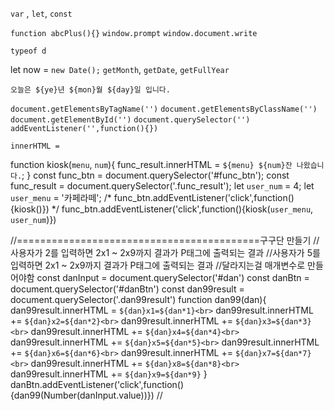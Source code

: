 <script src="./script/function2.js" defer></script> <!-- defer -->

`var` , `let`, `const` <!-- 변수 선언 --> 


`function abcPlus(){}` <!--함수 생성 문법 function 함수명(){실행식;} -->
`window.prompt`     <!-- window는 생략해서 쓰기도 함 -->
`window.document.write` <!-- window는 생략해서 쓰기도 함 -->


`typeof d`


<!-- 위 날짜 메서드를 실행하기 위한 초기 세팅으로 new Data() 메서드 반드시 선언!! -->
let now = `new Date();`
`getMonth`, `getDate`, `getFullYear`

`오늘은 ${ye}년 ${mon}월 ${day}일 입니다.` 

`document.getElementsByTagName('')`
`document.getElementsByClassName('')`
`document.getElementById('')`
`document.querySelector('')`
`addEventListener('',function(){})`

`innerHTML = `


function kiosk(`menu`, `num`){
    func_result.innerHTML = `${menu} ${num}잔 나왔습니다.`;
}
const func_btn = document.querySelector('#func_btn');
const func_result = document.querySelector('.func_result');
let `user_num` = 4;
let `user_menu` = '카페라떼';
/* func_btn.addEventListener('click',function(){kiosk()}) */
func_btn.addEventListener('click',function(){kiosk(`user_menu`, `user_num`)})

//==========================================구구단 만들기
//사용자가 2를 입력하면 2x1 ~ 2x9까지 결과가 P태그에 출력되는 결과
//사용자가 5를 입력하면 2x1 ~ 2x9까지 결과가 P태그에 출력되는 결과
//달라지는걸 매개변수로 만들어야함
const danInput = document.querySelector('#dan')
const danBtn = document.querySelector('#danBtn')
const dan99result = document.querySelector('.dan99result')
function dan99(dan){
    dan99result.innerHTML = `${dan}x1=${dan*1}<br>`
    dan99result.innerHTML += `${dan}x2=${dan*2}<br>`
    dan99result.innerHTML += `${dan}x3=${dan*3}<br>`
    dan99result.innerHTML += `${dan}x4=${dan*4}<br>`
    dan99result.innerHTML += `${dan}x5=${dan*5}<br>`
    dan99result.innerHTML += `${dan}x6=${dan*6}<br>`
    dan99result.innerHTML += `${dan}x7=${dan*7}<br>`
    dan99result.innerHTML += `${dan}x8=${dan*8}<br>`
    dan99result.innerHTML += `${dan}x9=${dan*9}`
}
danBtn.addEventListener('click',function(){dan99(Number(danInput.value))}) //